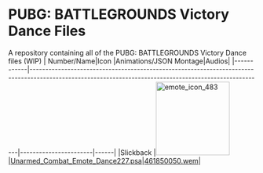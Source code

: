 # PUBG: BATTLEGROUNDS Victory Dance Files
A repository containing all of the PUBG: BATTLEGROUNDS Victory Dance files (WIP)
| Number/Name|Icon                                                                                                                                                    |Animations/JSON Montage|Audios|
|------------|--------------------------------------------------------------------------------------------------------------------------------------------------------|-----------------------|------|
|Slickback   |<img src="https://github.com/MuriloGaming19/pubg-vd-files/blob/9311a257eff854db894f0369aec3ee3b16f13e2c/files/slickback/icon/emote_icon_483.png" alt="emote_icon_483" width="150"/>|[Unarmed_Combat_Emote_Dance227.psa]()|[461850050.wem](https://github.com/MuriloGaming19/pubg-vd-files/blob/2b5e4ae4c50d57c1068f585a65298792f5db6ebb/files/slickback/audio/461850050.wav)|
